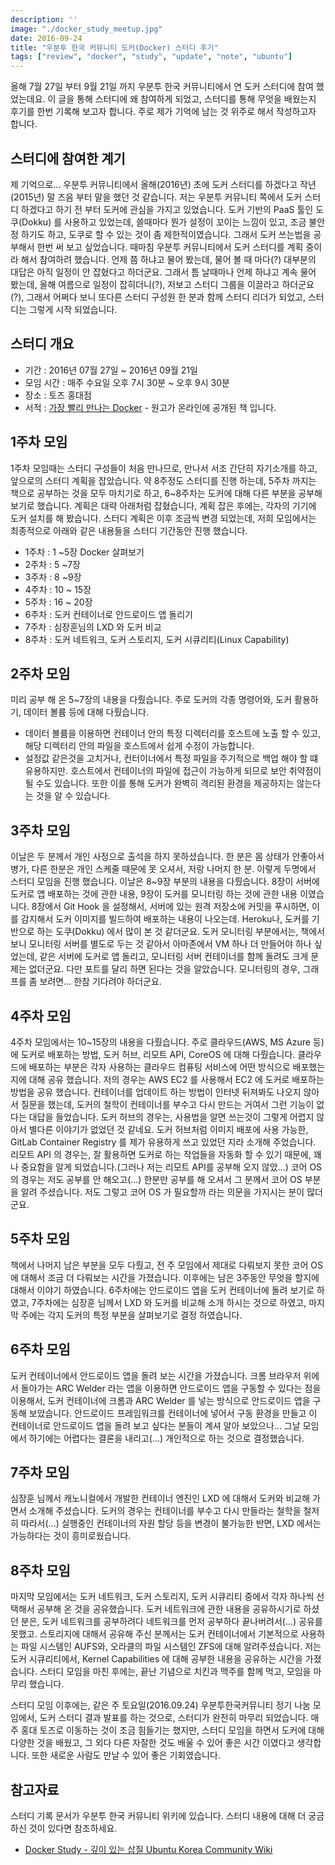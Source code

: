 ```yaml
---
description: ''
image: "./docker_study_meetup.jpg"
date: 2016-09-24
title: "우분투 한국 커뮤니티 도커(Docker) 스터디 후기"
tags: ["review", "docker", "study", "update", "note", "ubuntu"]
---
```


올해 7월 27일 부터 9월 21일 까지 우분투 한국 커뮤니티에서 연 도커 스터디에 참여 했었는데요.
이 글을 통해 스터디에 왜 참여하게 되었고, 스터디를 통해 무엇을 배웠는지 후기를 한번 기록해 보고자 합니다.
주로 제가 기억에 남는 것 위주로 해서 작성하고자 합니다.

## 스터디에 참여한 계기
제 기억으로... 우분투 커뮤니티에서 올해(2016년) 초에 도커 스터디를 하겠다고 작년(2015년) 말 즈음 부터 말을 했던 것 같습니다.
저는 우분투 커뮤니티 쪽에서 도커 스터디 하겠다고 하기 전 부터 도커에 관심을 가지고 있었습니다.
도커 기반의 PaaS 툴인 도쿠(Dokku) 를 사용하고 있었는데, 쓸때마다 뭔가 설정이 꼬이는 느낌이 있고, 조금 불안정 하기도 하고, 도쿠로 할 수 있는 것이 좀 제한적이였습니다.
그래서 도커 쓰는법을 공부해서 한번 써 보고 싶었습니다. 때마침 우분투 커뮤니티에서 도커 스터디를 계획 중이라 해서 참여하려 했습니다.
언제 쯤 하냐고 물어 봤는데, 물어 볼 때 마다(?) 대부분의 대답은 아직 일정이 안 잡혔다고 하더군요. 그래서 틈 날때마나 언제 하냐고 계속 물어 봤는데,
올해 여름으로 일정이 잡히더니(?), 저보고 스터디 그룹을 이끌라고 하더군요(?), 그래서 어쩌다 보니 또다른 스터디 구성원 한 분과 함께 스터디 리더가 되었고,
스터디는 그렇게 시작 되었습니다.

## 스터디 개요

 - 기간 : 2016년 07월 27일 ~ 2016년 09월 21일
 - 모임 시간 : 매주 수요일 오후 7시 30분 ~ 오후 9시 30분
 - 장소 : 토즈 홍대점
 - 서적 : [가장 빨리 만나는 Docker](http://pyrasis.com/docker.html) - 원고가 온라인에 공개된 책 입니다.

## 1주차 모임
1주차 모임때는 스터디 구성들이 처음 만나므로, 만나서 서조 간단히 자기소개를 하고, 앞으로의 스터디 계획을 잡았습니다.
약 8주정도 스터디를 진행 하는데, 5주차 까지는 책으로 공부하는 것을 모두 마치기로 하고, 6~8주차는 도커에 대해 다른 부분을 공부해 보기로 했습니다.
계획은 대략 아래처럼 잡혔습니다, 계획 잡은 후에는, 각자의 기기에 도커 설치를 해 봤습니다. 스터디 계획은 이후 조금씩 변경 되었는데,
저희 모임에서는 최종적으로 아래와 같은 내용들을 스터디 기간동안 진행 했습니다.

 - 1주차 : 1 ~5장 Docker 살펴보기
 - 2주차 : 5 ~7장
 - 3주차 : 8 ~9장
 - 4주차 : 10 ~ 15장
 - 5주차 : 16 ~ 20장
 - 6주차 : 도커 컨테이너로 안드로이드 앱 돌리기
 - 7주차 : 심장훈님의 LXD 와 도커 비교
 - 8주차 : 도커 네트워크, 도커 스토리지, 도커 시큐리티(Linux Capability)

## 2주차 모임
미리 공부 해 온 5~7장의 내용을 다뤘습니다. 주로 도커의 각종 명령어와, 도커 활용하기, 데이터 볼륨 등에 대해 다뤘습니다.
 - 데이터 볼륨을 이용하면 컨테이너 안의 특정 디렉터리를 호스트에 노출 할 수 있고, 해당 디렉터리 안의 파일을 호스트에서 쉽게 수정이 가능합니다.
 - 설정값 같은것을 고치거나, 컨터이너에서 특정 파일을 주기적으로 백업 해야 할 떄 유용하지만. 호스트에서 컨테이너의 파일에 접근이 가능하게 되므로 보안 취약점이 될 수도 있습니다. 또한 이를 통해 도커가 완벽히 격리된 환경을 제공하지는 않는다는 것을 알 수 있습니다.

## 3주차 모임
이날은 두 분께서 개인 사정으로 출석을 하지 못하셨습니다. 한 분은 몸 상태가 안좋아서 병가, 다른 한분은 개인 스케줄 때문에 못 오셔서,
저랑 나머지 한 분. 이렇게 두명에서 스터디 모임을 진행 했습니다. 이날은 8~9장 부분의 내용을 다뤘습니다.
8장이 서버에 도커로 앱 배포하는 것에 관한 내용, 9장이 도커를 모니터링 하는 것에 관한 내용 이였습니다.
8장에서 Git Hook 을 설정해서, 서버에 있는 원격 저장소에 커밋을 푸시하면, 이를 감지해서 도커 이미지를 빌드하여 배포하는 내용이 나오는데.
Heroku나, 도커를 기반으로 하는 도쿠(Dokku) 에서 많이 본 것 같더군요.
도커 모니터링 부분에서는, 책에서 보니 모니터링 서버를 별도로 두는 것 같아서 아마존에서 VM 하나 더 만들어야 하나 싶었는데, 같은 서버에 도커로 앱 돌리고, 모니터링 서버 컨테이너를 함께 돌려도 크게 문제는 없더군요. 다만 포트를 달리 하면 된다는 것을 알았습니다. 모니터링의 경우, 그래프를 좀 보려면... 한참 기다려야 하더군요.

## 4주차 모임
4주차 모임에서는 10~15장의 내용을 다뤘습니다. 주로 클라우드(AWS, MS Azure 등)에 도커로 배포하는 방법, 도커 허브, 리모트 API, CoreOS 에 대해 다뤘습니다.
클라우드에 배포하는 부분은 각자 사용하는 클라우드 컴퓨팅 서비스에 어떤 방식으로 배포했는지에 대해 공유 했습니다. 저의 경우는 AWS EC2 를 사용해서 EC2 에 도커로 배포하는 방법을 공유 했습니다.
컨테이너를 업데이트 하는 방법이 인터넷 뒤져봐도 나오지 않아서 질문을 했는데, 도커의 철학이 컨테이너를 부수고 다시 만드는 거여서 그런 기능이 없다는 대답을 들었습니다.
도커 허브의 경우는, 사용법을 알면 쓰는것이 그렇게 어렵지 않아서 별다른 이야기가 없었던 것 같네요. 도커 허브처럼 이미지 배포에 사용 가능한, GitLab Container Registry 를 제가 유용하게 쓰고 있었던 지라 소개해 주었습니다.
리모트 API 의 경우는, 잘 활용하면 도커로 하는 작업들을 자동화 할 수 있기 때문에, 꽤나 중요함을 알게 되었습니다.(그러나 저는 리모트 API를 공부해 오지 않았...)
코어 OS 의 경우는 저도 공부를 안 해오고(...) 한분만 공부를 해 오셔서 그 분께서 코어 OS 부분을 알려 주셨습니다. 저도 그렇고 코어 OS 가 필요할까 라는 의문을 가지시는 분이 많더군요.

## 5주차 모임
책에서 나머지 남은 부분을 모두 다뤘고, 전 주 모임에서 제대로 다뤄보지 못한 코어 OS 에 대해서 조금 더 다뤄보는 시간을 가졌습니다.
이후에는 남은 3주동안 무엇을 할지에 대해서 이야기 하였습니다. 6주차에는 안드로이드 앱을 도커 컨테이너에 돌려 보기로 하였고,
7주차에는 심장훈 님께서 LXD 와 도커를 비교해 소개 하시는 것으로 하였고, 마지막 주에는 각지 도커의 특정 부분을 살펴보기로 결정 하였습니다.

## 6주차 모임
도커 컨테이너에서 안드로이드 앱을 돌려 보는 시간을 가졌습니다. 크롬 브라우저 위에서 돌아가는 ARC Welder 라는 앱을 이용하면 안드로이드 앱을 구동할 수 있다는 점을 이용해서, 도커 컨테이너에 크롬과 ARC Welder 를 넣는 방식으로 안드로이드 앱을 구동해 보았습니다.
안드로이드 프레임워크를 컨테이너에 넣어서 구동 환경을 만들고 이 컨테이너로 안드로이드 앱을 돌려 보고 싶다는 분들이 계셔 알아 보았으나... 그날 모임에서 하기에는 어렵다는 결론을 내리고(...) 개인적으로 하는 것으로 결정했습니다.

## 7주차 모임
심장훈 님께서 캐노니컬에서 개발한 컨테이너 엔진인 LXD 에 대해서 도커와 비교해 가면서 소개해 주셨습니다. 도커의 경우는 컨테이너를 부수고 다시 만들라는 철학을 철저히 따라서(...) 실행중인 컨테이너의 자원 할당 등을 변경이 불가능한 반면, LXD 에서는 가능하다는 것이 흥미로웠습니다.

## 8주차 모임
마지막 모임에서는 도커 네트워크, 도커 스토리지, 도커 시큐리티 중에서 각자 하나씩 선택해서 공부해 온 것을 공유했습니다.
도커 네트워크에 관한 내용을 공유하시기로 하셨던 분은, 도커 네트워크를 공부하려다 네트워크를 먼저 공부하다 끝나버려서(...) 공유를 못했고.
스토리지에 대해서 공유해 주신 분께서는 도커 컨테이너에서 기본적으로 사용하는 파일 시스템인 AUFS와, 오라클의 파일 시스템인 ZFS에 대해 알려주셨습니다.
저는 도커 시큐리티에서, Kernel Capabilities 에 대해 공부한 내용을 공유하는 시간을 가졌습니다.
스터디 모임을 마친 후에는, 끝난 기념으로 치킨과 맥주를 함께 먹고, 모임을 마무리 했습니다.

스터디 모임 이후에는, 같은 주 토요일(2016.09.24) 우분투한국커뮤니티 정기 나눔 모임에서, 도커 스터디 결과 발표를 하는 것으로, 스터디가 완전히 마무리 되었습니다. 매 주 홍대 토즈로 이동하는 것이 조금 힘들기는 했지만, 스터디 모임을 하면서 도커에 대해 다양한 것을 배웠고, 그 외다 다른 자잘한 것도 배울 수 있어 좋은 시간 이였다고 생각합니다. 또한 새로운 사람도 만날 수 있어 좋은 기회였습니다.

## 참고자료
스터디 기록 문서가 우분투 한국 커뮤니티 위키에 있습니다. 스터디 내용에 대해 더 궁금하신 것이 있다면 참조하세요.   
 - [Docker Study - 깊이 있는 삽질 Ubuntu Korea Community Wiki](https://wiki.ubuntu-kr.org/index.php/Docker_Study)

